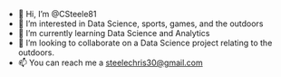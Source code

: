 - 👋 Hi, I’m @CSteele81
- 👀 I’m interested in Data Science, sports, games, and the outdoors
- 🌱 I’m currently learning Data Science and Analytics
- 💞️ I’m looking to collaborate on a Data Science project relating to the outdoors.
- 📫 You can reach me a steelechris30@gmail.com

<!---
CSteele81/CSteele81 is a ✨ special ✨ repository because its `README.md` (this file) appears on your GitHub profile.
You can click the Preview link to take a look at your changes.
--->
